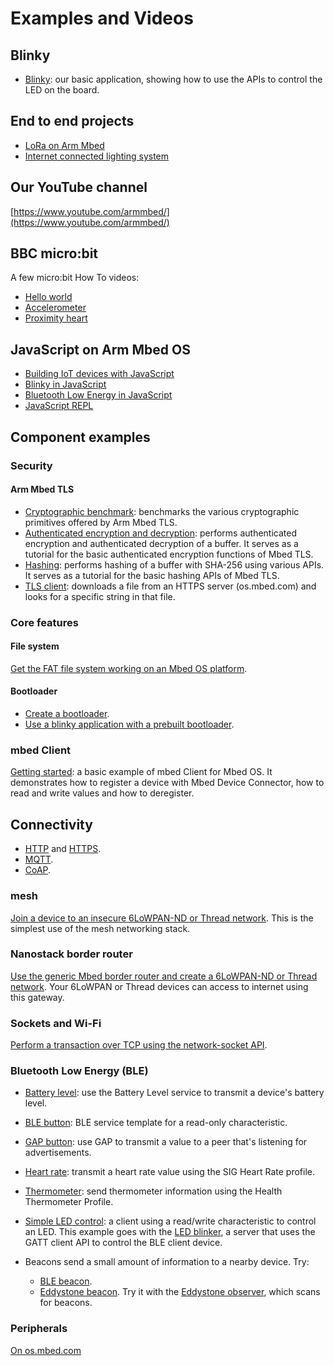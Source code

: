 # Examples and Videos

## Blinky

- [Blinky](https://os.mbed.com/teams/mbed-os-examples/code/mbed-os-example-blinky/): our basic application, showing how to use the APIs to control the LED on the board.

## End to end projects

- [LoRa on Arm Mbed](https://docs.mbed.com/docs/lora-with-mbed/en/latest/)
- [Internet connected lighting system](https://docs.mbed.com/docs/building-an-internet-connected-lighting-system/en/latest/)

## Our YouTube channel

[https://www.youtube.com/armmbed/](https://www.youtube.com/armmbed/)

## BBC micro:bit

A few micro:bit How To videos:

- [Hello world](https://www.youtube.com/watch?v=Jctpi6aqrHQ)
- [Accelerometer](https://www.youtube.com/watch?v=_WGKBxSW_AE)
- [Proximity heart](https://www.youtube.com/watch?v=xKWQSjg6rX4)

## JavaScript on Arm Mbed OS

- [Building IoT devices with JavaScript](https://os.mbed.com/javascript-on-mbed/)
- [Blinky in JavaScript](https://github.com/ARMmbed/mbed-js-example)
- [Bluetooth Low Energy in JavaScript](https://github.com/ARMmbed/mbed-js-ble-example)
- [JavaScript REPL](https://github.com/janjongboom/mbed-js-repl-example)

## Component examples

### Security

#### Arm Mbed TLS

- [Cryptographic benchmark](https://os.mbed.com/teams/mbed-os-examples/code/mbed-os-example-tls-benchmark/): benchmarks the various cryptographic primitives offered by Arm Mbed TLS.
- [Authenticated encryption and decryption](https://os.mbed.com/teams/mbed-os-examples/code/mbed-os-example-tls-authcrypt/): performs authenticated encryption and authenticated decryption of a buffer. It serves as a tutorial for the basic authenticated encryption functions of Mbed TLS.
- [Hashing](https://os.mbed.com/teams/mbed-os-examples/code/mbed-os-example-tls-hashing/): performs hashing of a buffer with SHA-256 using various APIs. It serves as a tutorial for the basic hashing APIs of Mbed TLS.
- [TLS client](https://os.mbed.com/teams/mbed-os-examples/code/mbed-os-example-tls-tls-client/): downloads a file from an HTTPS server (os.mbed.com) and looks for a specific string in that file.

### Core features

#### File system

[Get the FAT file system working on an Mbed OS platform](https://os.mbed.com/teams/mbed-os-examples/code/mbed-os-example-fat-filesystem/).

#### Bootloader

- [Create a bootloader](https://os.mbed.com/teams/mbed-os-examples/code/mbed-os-example-bootloader/).
- [Use a blinky application with a prebuilt bootloader](https://os.mbed.com/teams/mbed-os-examples/code/mbed-os-example-bootloader-blinky/).

### mbed Client

[Getting started](https://os.mbed.com/teams/mbed-os-examples/code/mbed-os-example-client/): a basic example of mbed Client for Mbed OS. It demonstrates how to register a device with Mbed Device Connector, how to read and write values and how to deregister.

## Connectivity

- [HTTP](http://github.com/armmbed/mbed-os-example-http) and [HTTPS](https://github.com/ARMmbed/mbed-os-example-tls/blob/master/tls-client/main.cpp).
- [MQTT](https://os.mbed.com/teams/mqtt/code/HelloMQTT/).
- [CoAP](https://github.com/armmbed/mbed-os-example-coap).

### mesh

[Join a device to an insecure 6LoWPAN-ND or Thread network](https://os.mbed.com/teams/mbed-os-examples/code/nanostack-border-router). This is the simplest use of the mesh networking stack.

### Nanostack border router

[Use the generic Mbed border router and create a 6LoWPAN-ND or Thread network](https://os.mbed.com/teams/mbed-os-examples/code/mbed-os-example-mesh-minimal/). Your 6LoWPAN or Thread devices can access to internet using this gateway.

### Sockets and Wi-Fi

[Perform a transaction over TCP using the network-socket API](https://github.com/ARMmbed/mbed-os-example-sockets).

### Bluetooth Low Energy (BLE)

- [Battery level](https://os.mbed.com/teams/mbed-os-examples/code/mbed-os-example-ble-BatteryLevel/): use the Battery Level service to transmit a device's battery level.

- [BLE button](https://os.mbed.com/teams/mbed-os-examples/code/mbed-os-example-ble-Button/): BLE service template for a read-only characteristic.

- [GAP button](https://os.mbed.com/teams/mbed-os-examples/code/mbed-os-example-ble-GAPButton/): use GAP to transmit a value to a peer that's listening for advertisements.

- [Heart rate](https://os.mbed.com/teams/mbed-os-examples/code/mbed-os-example-ble-HeartRate/): transmit a heart rate value using the SIG Heart Rate profile.

- [Thermometer](https://os.mbed.com/teams/mbed-os-examples/code/mbed-os-example-ble-Thermometer/): send thermometer information using the Health Thermometer Profile.

- [Simple LED control](https://os.mbed.com/teams/mbed-os-examples/code/mbed-os-example-ble-LED/): a client using a read/write characteristic to control an LED. This example goes with the [LED blinker](https://os.mbed.com/teams/mbed-os-examples/code/mbed-os-example-ble-LEDBlinker/), a server that uses the GATT client API to control the BLE client device.

- Beacons send a small amount of information to a nearby device. Try:
    - [BLE beacon](https://os.mbed.com/teams/mbed-os-examples/code/mbed-os-example-ble-Beacon/).
    - [Eddystone beacon](https://os.mbed.com/teams/mbed-os-examples/code/mbed-os-example-ble-EddystoneService/). Try it with the [Eddystone observer](https://os.mbed.com/teams/mbed-os-examples/code/mbed-os-example-ble-EddystoneObserver/), which scans for beacons.

### Peripherals

[On os.mbed.com](https://os.mbed.com/teams/mbed_example/)
